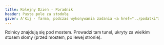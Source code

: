 ```yaml
---
title: Kolejny Dzień - Poradnik
header: Puste pole za stodołą
giver: A'Kij - farma, podczas wykonywania zadania <a href="../podatki">Podatki</a>
---
```

Rolnicy znajdują się pod mostem. Prowadzi tam tunel, ukryty za wielkim stosem słomy (przed mostem, po lewej stronie).